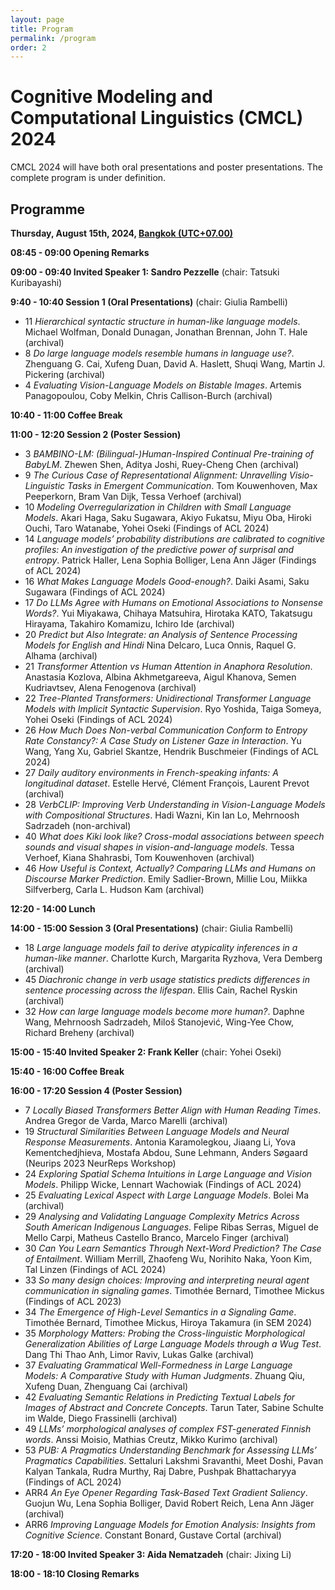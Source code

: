 ```yaml
---
layout: page
title: Program
permalink: /program
order: 2
---
```


# Cognitive Modeling and Computational Linguistics (CMCL) 2024


CMCL 2024 will have both oral presentations and poster presentations. The complete program is under definition.

## Programme

**Thursday, August 15th, 2024, [Bangkok (UTC+07.00)](https://www.worldtimebuddy.com/?pl=1&lid=1609350&h=1609350&hf=0)**

**08:45 - 09:00 Opening Remarks**

**09:00 - 09:40 Invited Speaker 1: Sandro Pezzelle** (chair: Tatsuki Kuribayashi)

**9:40 - 10:40 Session 1 (Oral Presentations)** (chair: Giulia Rambelli)
- 11 *Hierarchical syntactic structure in human-like language models*. Michael Wolfman, Donald Dunagan, Jonathan Brennan, John T. Hale (archival)
- 8 *Do large language models resemble humans in language use?*. Zhenguang G. Cai, Xufeng Duan, David A. Haslett, Shuqi Wang, Martin J. Pickering (archival)
- 4 *Evaluating Vision-Language Models on Bistable Images*. Artemis Panagopoulou, Coby Melkin, Chris Callison-Burch (archival) 

**10:40 - 11:00 Coffee Break**

**11:00 - 12:20 Session 2 (Poster Session)**
- 3 *BAMBINO-LM: (Bilingual-)Human-Inspired Continual Pre-training of BabyLM*. Zhewen Shen, Aditya Joshi, Ruey-Cheng Chen (archival)
- 9 *The Curious Case of Representational Alignment: Unravelling Visio-Linguistic Tasks in Emergent Communication*. Tom Kouwenhoven, Max Peeperkorn, Bram Van Dijk, Tessa Verhoef (archival)
- 10 *Modeling Overregularization in Children with Small Language Models*. Akari Haga, Saku Sugawara, Akiyo Fukatsu, Miyu Oba, Hiroki Ouchi, Taro Watanabe, Yohei Oseki (Findings of ACL 2024)
- 14 *Language models’ probability distributions are calibrated to cognitive profiles: An investigation of the predictive power of surprisal and entropy*. Patrick Haller, Lena Sophia Bolliger, Lena Ann Jäger (Findings of ACL 2024)
- 16 *What Makes Language Models Good-enough?*. Daiki Asami, Saku Sugawara (Findings of ACL 2024)
- 17 *Do LLMs Agree with Humans on Emotional Associations to Nonsense Words?*. Yui Miyakawa, Chihaya Matsuhira, Hirotaka KATO, Takatsugu Hirayama, Takahiro Komamizu, Ichiro Ide (archival)
- 20 *Predict but Also Integrate: an Analysis of Sentence Processing Models for English and Hindi* Nina Delcaro, Luca Onnis, Raquel G. Alhama (archival)
- 21 *Transformer Attention vs Human Attention in Anaphora Resolution*. Anastasia Kozlova, Albina Akhmetgareeva, Aigul Khanova, Semen Kudriavtsev, Alena Fenogenova (archival)
- 22 *Tree-Planted Transformers: Unidirectional Transformer Language Models with Implicit Syntactic Supervision*. Ryo Yoshida, Taiga Someya, Yohei Oseki (Findings of ACL 2024)
- 26 *How Much Does Non-verbal Communication Conform to Entropy Rate Constancy?: A Case Study on Listener Gaze in Interaction*. Yu Wang, Yang Xu, Gabriel Skantze, Hendrik Buschmeier (Findings of ACL 2024)
- 27 *Daily auditory environments in French-speaking infants: A longitudinal dataset*. Estelle Hervé, Clément François, Laurent Prevot (archival)
- 28 *VerbCLIP: Improving Verb Understanding in Vision-Language Models with Compositional Structures*. Hadi Wazni, Kin Ian Lo, Mehrnoosh Sadrzadeh (non-archival)
- 40 *What does Kiki look like? Cross-modal associations between speech sounds and visual shapes in vision-and-language models*. Tessa Verhoef, Kiana Shahrasbi, Tom Kouwenhoven (archival)
- 46 *How Useful is Context, Actually? Comparing LLMs and Humans on Discourse Marker Prediction*. Emily Sadlier-Brown, Millie Lou, Miikka Silfverberg, Carla L. Hudson Kam (archival)

**12:20 - 14:00 Lunch**

**14:00 - 15:00 Session 3 (Oral Presentations)** (chair: Giulia Rambelli)
- 18 *Large language models fail to derive atypicality inferences in a human-like manner*. Charlotte Kurch, Margarita Ryzhova, Vera Demberg (archival)
- 45 *Diachronic change in verb usage statistics predicts differences in sentence processing across the lifespan*. Ellis Cain, Rachel Ryskin (archival)
- 32 *How can large language models become more human?*. Daphne Wang, Mehrnoosh Sadrzadeh, Miloš Stanojević, Wing-Yee Chow, Richard Breheny (archival)

**15:00 - 15:40 Invited Speaker 2: Frank Keller** (chair: Yohei Oseki)

**15:40 - 16:00 Coffee Break**

**16:00 - 17:20	Session 4 (Poster Session)**
- 7 *Locally Biased Transformers Better Align with Human Reading Times*. Andrea Gregor de Varda, Marco Marelli (archival)
- 19 *Structural Similarities Between Language Models and Neural Response Measurements*. Antonia Karamolegkou, Jiaang Li, Yova Kementchedjhieva, Mostafa Abdou, Sune Lehmann, Anders Søgaard  (Neurips 2023 NeurReps Workshop)
- 24 *Exploring Spatial Schema Intuitions in Large Language and Vision Models*. Philipp Wicke, Lennart Wachowiak (Findings of ACL 2024)
- 25 *Evaluating Lexical Aspect with Large Language Models*. Bolei Ma (archival) 
- 29 *Analysing and Validating Language Complexity Metrics Across South American Indigenous Languages*. Felipe Ribas Serras, Miguel de Mello Carpi, Matheus Castello Branco, Marcelo Finger (archival)
- 30 *Can You Learn Semantics Through Next-Word Prediction? The Case of Entailment*. William Merrill, Zhaofeng Wu, Norihito Naka, Yoon Kim, Tal Linzen (Findings of ACL 2024)
- 33 *So many design choices: Improving and interpreting neural agent communication in signaling games*. Timothée Bernard, Timothee Mickus (Findings of ACL 2023)
- 34 *The Emergence of High-Level Semantics in a Signaling Game*. Timothée Bernard, Timothee Mickus, Hiroya Takamura  (in SEM 2024)
- 35 *Morphology Matters: Probing the Cross-linguistic Morphological Generalization Abilities of Large Language Models through a Wug Test*. Dang Thi Thao Anh, Limor Raviv, Lukas Galke (archival)
- 37 *Evaluating Grammatical Well-Formedness in Large Language Models: A Comparative Study with Human Judgments*. Zhuang Qiu, Xufeng Duan, Zhenguang Cai (archival)
- 42 *Evaluating Semantic Relations in Predicting Textual Labels for Images of Abstract and Concrete Concepts*. Tarun Tater, Sabine Schulte im Walde, Diego Frassinelli (archival)
- 49 *LLMs’ morphological analyses of complex FST-generated Finnish words*. Anssi Moisio, Mathias Creutz, Mikko Kurimo (archival)
- 53 *PUB: A Pragmatics Understanding Benchmark for Assessing LLMs’ Pragmatics Capabilities*. Settaluri Lakshmi Sravanthi, Meet Doshi, Pavan Kalyan Tankala, Rudra Murthy, Raj Dabre, Pushpak Bhattacharyya (Findings of ACL 2024)
- ARR4 *An Eye Opener Regarding Task-Based Text Gradient Saliency*. Guojun Wu, Lena Sophia Bolliger, David Robert Reich, Lena Ann Jäger (archival)
- ARR6 *Improving Language Models for Emotion Analysis: Insights from Cognitive Science*. Constant Bonard, Gustave Cortal (archival)
	
**17:20 - 18:00	Invited Speaker 3: Aida Nematzadeh** (chair: Jixing Li)
	
**18:00 - 18:10	Closing Remarks**



<!---

CMCL 2022 will have both oral presentations and poster presentations. The complete program is under definition.


## Location and Date

Dublin, Ireland and on Zoom!


<iframe src="https://www.google.com/maps/embed?pb=!1m18!1m12!1m3!1d152515.25333408735!2d-6.385787383888776!3d53.32444313848332!2m3!1f0!2f0!3f0!3m2!1i1024!2i768!4f13.1!3m3!1m2!1s0x48670e80ea27ac2f%3A0xa00c7a9973171a0!2sDublin%2C%20Ireland!5e0!3m2!1sen!2sus!4v1638508842460!5m2!1sen!2sus" width="600" height="450" style="border:0;" allowfullscreen="" loading="lazy"></iframe>

## Programme

**Tuesday, May 26th, 2022, Standard Irish Time**


**09:30 - 09:45 Opening Remarks**

**09:45 - 10:45 Keynote Talk by Andrea E. Martin**: "Explananda in cognitive models of language processing"

**10:45 - 11:00 Coffee Break**

**11:00 - 12:30 Session 1 (Oral Presentations)**

- *Eye Gaze and Self-attention: How Humans and Transformers Attend Words in Sentences.* Joshua Bensemann, Alex Yuxuan Peng, Diana Benavides Prado, Yang Chen, Neset Tan, Paul Michael Corballis, Patricia Riddle and Michael Witbrock
- *Seeing the advantage: visually grounding word embeddings to better capture human semantic knowledge.* Danny Merkx, Stefan Frank and Mirjam Ernestus
- *Visually Grounded Interpretation of Noun-Noun Compounds in English.* Inga Lang, Lonneke Van Der Plas, Malvina Nissim and Albert Gatt

**12:30 - 13:30 Lunch Break**

**13:30 - 15:00 Session 2 (Oral Presentations)**

- *A Neural Model for Compositional Word Embeddings and Sentence Processing.* Shalom Lappin and Jean-Philippe Bernardy
- *Codenames as a Game of Co-occurrence Counting.* Reka Cserhati, Istvan Kollath, Andras Kicsi and Gabor Berend
- *About Time: Do Transformers Learn Temporal Verbal Aspect?* Eleni Metheniti, Tim Van De Cruys and Nabil Hathout

**15:00 - 15:15 Coffee Break**

**15:15 - 15:30 Shared Task Presentation**

CMCL 2022 Shared Task on Multilingual and Crosslingual Prediction of Human

*Reading Behavior.* Nora Hollenstein, Emmanuele Chersoni, Cassandra L Jacobs, Yohei Oseki, Laurent Prevot and Enrico Santus


**15:30 - 17:00 Poster Session**

- *Estimating word co-occurrence probabilities from pretrained static embeddings using a log-bilinear model.* Richard Futrell
- *Predicting scalar diversity with context-driven uncertainty over alternatives.* Jennifer Hu, Roger P. Levy and Sebastian Schuster
- *Less Descriptive yet Discriminative: Quantifying the Properties of Multimodal Referring Utterances via CLIP.* Ece Takmaz, Sandro Pezzelle and Raquel Fernandez
- *Modeling the Relationship between Input Distributions and Learning Trajectories with the Tolerance Principle.* Jordan Kodner
- *NU HLT at CMCL 2022 Shared Task: Multilingual and Crosslingual Prediction of Human Reading Behavior in Universal Language Space.* Joseph Marvin Imperial
- *Team DMG at CMCL 2022 Shared Task: Transformer Adapters for the Multi and Cross-Lingual Prediction of Human Reading Behavior.* Ece Takmaz
- *Team UFAL at CMCL 2022 Shared Task: Figuring out the correct recipe for predicting Eye-Tracking features using Pretrained Language Models.* Sunit Bhattacharya, Rishu Kumar and Ondrej Bojar
- *HkAmsters at CMCL 2022 Shared Task: Predicting Eye-Tracking Data from a Gradient Boosting Framework with Linguistic Features.* Lavinia Salicchi, Rong Xiang and Yu-Yin Hsu
- *Poirot at CMCL 2022 Shared Task: Zero Shot Crosslingual Eye-Tracking Data Prediction using Multilingual Transformer Models.* Harshvardhan Srivastava
- *A Bayesian approach to phases for frequency-tagged encephalography in the cognitive neuroscience of language.* Sydney Dimmock, Cian O'Donnell, Conor Houghton (extended abstract presentation)
- *Learning Non-Local Phonological Alternations via Automatic Creation of Tiers.* Caleb Belth. (extended abstract presentation)

**17:00 - 18:00 Keynote Talk by Vera Demberg**: "Recent findings in pragmatic processing and their implications for computational modelling"

**18:00 - 18:15 Closing Remarks**

--->
